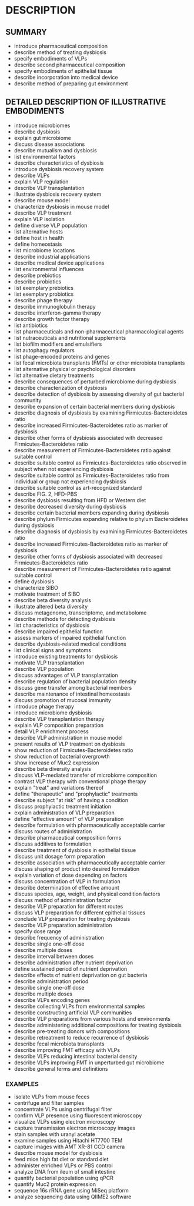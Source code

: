 # DESCRIPTION

## SUMMARY

- introduce pharmaceutical composition
- describe method of treating dysbiosis
- specify embodiments of VLPs
- describe second pharmaceutical composition
- specify embodiments of epithelial tissue
- describe incorporation into medical device
- describe method of preparing gut environment

## DETAILED DESCRIPTION OF ILLUSTRATIVE EMBODIMENTS

- introduce microbiomes
- describe dysbiosis
- explain gut microbiome
- discuss disease associations
- describe mutualism and dysbiosis
- list environmental factors
- describe characteristics of dysbiosis
- introduce dysbiosis recovery system
- describe VLPs
- explain VLP regulation
- describe VLP transplantation
- illustrate dysbiosis recovery system
- describe mouse model
- characterize dysbiosis in mouse model
- describe VLP treatment
- explain VLP isolation
- define diverse VLP population
- list alternative hosts
- define host in health
- define homeostasis
- list microbiome locations
- describe industrial applications
- describe medical device applications
- list environmental influences
- describe prebiotics
- describe probiotics
- list exemplary prebiotics
- list exemplary probiotics
- describe phage therapy
- describe immunoglobulin therapy
- describe interferon-gamma therapy
- describe growth factor therapy
- list antibiotics
- list pharmaceuticals and non-pharmaceutical pharmacological agents
- list nutraceuticals and nutritional supplements
- list biofilm modifiers and emulsifiers
- list autophagy regulators
- list phage-encoded proteins and genes
- list fecal microbiota transplants (FMTs) or other microbiota transplants
- list alternative physical or psychological disorders
- list alternative dietary treatments
- describe consequences of perturbed microbiome during dysbiosis
- describe characterization of dysbiosis
- describe detection of dysbiosis by assessing diversity of gut bacterial community
- describe expansion of certain bacterial members during dysbiosis
- describe diagnosis of dysbiosis by examining Firmicutes-Bacteroidetes ratio
- describe increased Firmicutes-Bacteroidetes ratio as marker of dysbiosis
- describe other forms of dysbiosis associated with decreased Firmicutes-Bacteroidetes ratio
- describe measurement of Firmicutes-Bacteroidetes ratio against suitable control
- describe suitable control as Firmicutes-Bacteroidetes ratio observed in subject when not experiencing dysbiosis
- describe suitable control as Firmicutes-Bacteroidetes ratio from individual or group not experiencing dysbiosis
- describe suitable control as art-recognized standard
- describe FIG. 2, HFD-PBS
- describe dysbiosis resulting from HFD or Western diet
- describe decreased diversity during dysbiosis
- describe certain bacterial members expanding during dysbiosis
- describe phylum Firmicutes expanding relative to phylum Bacteroidetes during dysbiosis
- describe diagnosis of dysbiosis by examining Firmicutes-Bacteroidetes ratio
- describe increased Firmicutes-Bacteroidetes ratio as marker of dysbiosis
- describe other forms of dysbiosis associated with decreased Firmicutes-Bacteroidetes ratio
- describe measurement of Firmicutes-Bacteroidetes ratio against suitable control
- define dysbiosis
- characterize SIBO
- motivate treatment of SIBO
- describe beta diversity analysis
- illustrate altered beta diversity
- discuss metagenome, transcriptome, and metabolome
- describe methods for detecting dysbiosis
- list characteristics of dysbiosis
- describe impaired epithelial function
- assess markers of impaired epithelial function
- describe dysbiosis-related medical conditions
- list clinical signs and symptoms
- introduce existing treatments for dysbiosis
- motivate VLP transplantation
- describe VLP population
- discuss advantages of VLP transplantation
- describe regulation of bacterial population density
- discuss gene transfer among bacterial members
- describe maintenance of intestinal homeostasis
- discuss promotion of mucosal immunity
- introduce phage therapy
- introduce microbiome dysbiosis
- describe VLP transplantation therapy
- explain VLP composition preparation
- detail VLP enrichment process
- describe VLP administration in mouse model
- present results of VLP treatment on dysbiosis
- show reduction of Firmicutes-Bacteroidetes ratio
- show reduction of bacterial overgrowth
- show increase of Muc2 expression
- describe beta diversity analysis
- discuss VLP-mediated transfer of microbiome composition
- contrast VLP therapy with conventional phage therapy
- explain "treat" and variations thereof
- define "therapeutic" and "prophylactic" treatments
- describe subject "at risk" of having a condition
- discuss prophylactic treatment initiation
- explain administration of VLP preparation
- define "effective amount" of VLP preparation
- describe formulation with pharmaceutically acceptable carrier
- discuss routes of administration
- describe pharmaceutical composition forms
- discuss additives to formulation
- describe treatment of dysbiosis in epithelial tissue
- discuss unit dosage form preparation
- describe association with pharmaceutically acceptable carrier
- discuss shaping of product into desired formulation
- explain variation of dose depending on factors
- discuss concentration of VLP in formulation
- describe determination of effective amount
- discuss species, age, weight, and physical condition factors
- discuss method of administration factor
- describe VLP preparation for different routes
- discuss VLP preparation for different epithelial tissues
- conclude VLP preparation for treating dysbiosis
- describe VLP preparation administration
- specify dose range
- describe frequency of administration
- describe single one-off dose
- describe multiple doses
- describe interval between doses
- describe administration after nutrient deprivation
- define sustained period of nutrient deprivation
- describe effects of nutrient deprivation on gut bacteria
- describe administration period
- describe single one-off dose
- describe multiple doses
- describe VLPs encoding genes
- describe collecting VLPs from environmental samples
- describe constructing artificial VLP communities
- describe VLP preparations from various hosts and environments
- describe administering additional compositions for treating dysbiosis
- describe pre-treating donors with compositions
- describe retreatment to reduce recurrence of dysbiosis
- describe fecal microbiota transplants
- describe improving FMT efficacy with VLPs
- describe VLPs reducing intestinal bacterial density
- describe VLPs improving FMT in unperturbed gut microbiome
- describe general terms and definitions

### EXAMPLES

- isolate VLPs from mouse feces
- centrifuge and filter samples
- concentrate VLPs using centrifugal filter
- confirm VLP presence using fluorescent microscopy
- visualize VLPs using electron microscopy
- capture transmission electron microscopy images
- stain samples with uranyl acetate
- examine samples using Hitachi HT7700 TEM
- capture images with AMT XR-81 CCD camera
- describe mouse model for dysbiosis
- feed mice high fat diet or standard diet
- administer enriched VLPs or PBS control
- analyze DNA from ileum of small intestine
- quantify bacterial population using qPCR
- quantify Muc2 protein expression
- sequence 16s rRNA gene using MiSeq platform
- analyze sequencing data using QIIME2 software

